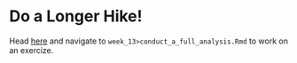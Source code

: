 # Do a Longer Hike! 
Head [here](http://datahub.berkeley.edu/hub/user-redirect/git-pull?repo=https://github.com/UCB-MIDS/w241&branch=master&urlpath=rstudio) and navigate to `week_13>conduct_a_full_analysis.Rmd` to work on an exercize.